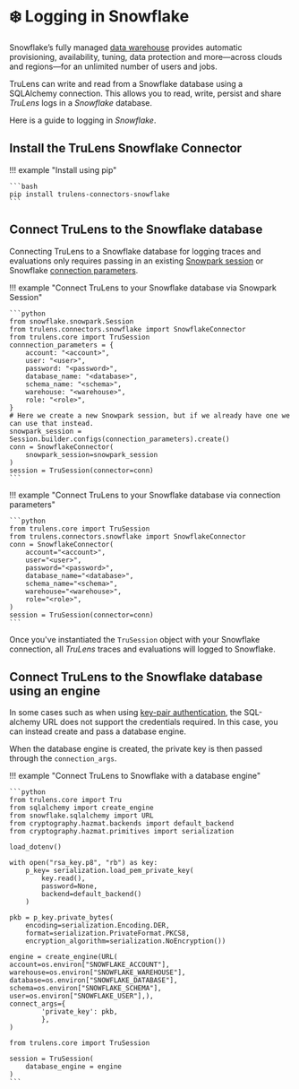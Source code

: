 # ❄️ Logging in Snowflake

Snowflake’s fully managed [data warehouse](https://www.snowflake.com/en/data-cloud/workloads/data-warehouse/?utm_cta=website-homepage-workload-card-data-warehouse) provides automatic provisioning, availability, tuning, data protection and more—across clouds and regions—for an unlimited number of users and jobs.

TruLens can write and read from a Snowflake database using a SQLAlchemy connection. This allows you to read, write, persist and share _TruLens_ logs in a _Snowflake_ database.

Here is a guide to logging in _Snowflake_.

## Install the TruLens Snowflake Connector

!!! example "Install using pip"

    ```bash
    pip install trulens-connectors-snowflake
    ```

## Connect TruLens to the Snowflake database

Connecting TruLens to a Snowflake database for logging traces and evaluations only requires passing in an existing [Snowpark session](https://docs.snowflake.com/en/developer-guide/snowpark/reference/python/latest/snowpark/api/snowflake.snowpark.Session#snowflake.snowpark.Session) or Snowflake [connection parameters](https://docs.snowflake.com/developer-guide/python-connector/python-connector-api#connect).

!!! example "Connect TruLens to your Snowflake database via Snowpark Session"

    ```python
    from snowflake.snowpark.Session
    from trulens.connectors.snowflake import SnowflakeConnector
    from trulens.core import TruSession
    connnection_parameters = {
        account: "<account>",
        user: "<user>",
        password: "<password>",
        database_name: "<database>",
        schema_name: "<schema>",
        warehouse: "<warehouse>",
        role: "<role>",
    }
    # Here we create a new Snowpark session, but if we already have one we can use that instead.
    snowpark_session = Session.builder.configs(connection_parameters).create()
    conn = SnowflakeConnector(
        snowpark_session=snowpark_session
    )
    session = TruSession(connector=conn)
    ```

!!! example "Connect TruLens to your Snowflake database via connection parameters"

    ```python
    from trulens.core import TruSession
    from trulens.connectors.snowflake import SnowflakeConnector
    conn = SnowflakeConnector(
        account="<account>",
        user="<user>",
        password="<password>",
        database_name="<database>",
        schema_name="<schema>",
        warehouse="<warehouse>",
        role="<role>",
    )
    session = TruSession(connector=conn)
    ```

Once you've instantiated the `TruSession` object with your Snowflake connection, all _TruLens_ traces and evaluations will logged to Snowflake.

## Connect TruLens to the Snowflake database using an engine

In some cases such as when using [key-pair authentication](https://docs.snowflake.com/en/developer-guide/python-connector/sqlalchemy#key-pair-authentication-support), the SQL-alchemy URL does not support the credentials required. In this case, you can instead create and pass a database engine.

When the database engine is created, the private key is then passed through the `connection_args`.

!!! example "Connect TruLens to Snowflake with a database engine"

    ```python
    from trulens.core import Tru
    from sqlalchemy import create_engine
    from snowflake.sqlalchemy import URL
    from cryptography.hazmat.backends import default_backend
    from cryptography.hazmat.primitives import serialization

    load_dotenv()

    with open("rsa_key.p8", "rb") as key:
        p_key= serialization.load_pem_private_key(
            key.read(),
            password=None,
            backend=default_backend()
        )

    pkb = p_key.private_bytes(
        encoding=serialization.Encoding.DER,
        format=serialization.PrivateFormat.PKCS8,
        encryption_algorithm=serialization.NoEncryption())

    engine = create_engine(URL(
    account=os.environ["SNOWFLAKE_ACCOUNT"],
    warehouse=os.environ["SNOWFLAKE_WAREHOUSE"],
    database=os.environ["SNOWFLAKE_DATABASE"],
    schema=os.environ["SNOWFLAKE_SCHEMA"],
    user=os.environ["SNOWFLAKE_USER"],),
    connect_args={
            'private_key': pkb,
            },
    )

    from trulens.core import TruSession

    session = TruSession(
        database_engine = engine
    )
    ```
